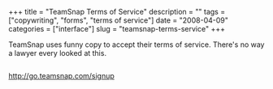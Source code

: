 +++
title = "TeamSnap Terms of Service"
description = ""
tags = ["copywriting", "forms", "terms of service"]
date = "2008-04-09"
categories = ["interface"]
slug = "teamsnap-terms-service"
+++


<p>TeamSnap uses funny copy to accept their terms of service. There's no way a lawyer every looked at this.</p>
<div id="screens-full" class="clear"><div class="fullimg clear"><a href="//media.konigi.com/interface/teamsnap-tos-1.png" class="group" rel="group" title="1. "><img src="//media.konigi.com/interface/teamsnap-tos-1.png" alt="" class="img-responsive"></a></div></div>        
<p><a href="http://go.teamsnap.com/signup">http://go.teamsnap.com/signup</a></p>

